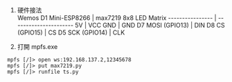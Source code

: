 1.  硬件接法  
Wemos D1 Mini-ESP8266    | max7219 8x8 LED Matrix
---------------- | ----------------------
5V               | VCC
GND              | GND
D7 MOSI (GPIO13) | DIN
D8 CS (GPIO15)   | CS
D5 SCK (GPIO14)  | CLK

2. 打開 mpfs.exe  
```
mpfs [/]> open ws:192.168.137.2,12345678
mpfs [/]> put max7219.py
mpfs [/]> runfile ts.py
```